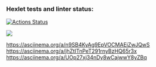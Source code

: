 ### Hexlet tests and linter status:
[![Actions Status](https://github.com/labourman/frontend-project-44/actions/workflows/hexlet-check.yml/badge.svg)](https://github.com/labourman/frontend-project-44/actions)

<a href="https://codeclimate.com/github/labourman/frontend-project-44/maintainability"><img src="https://api.codeclimate.com/v1/badges/d0af8f6ab4755599425b/maintainability" /></a>

https://asciinema.org/a/n9SB4KyAg9EpVOCMAEiZwJQwS
https://asciinema.org/a/jhZtITnPeT291rnyBzHQ65r3x
https://asciinema.org/a/UOp27xj34nDy8wCajwwY8yZBq
